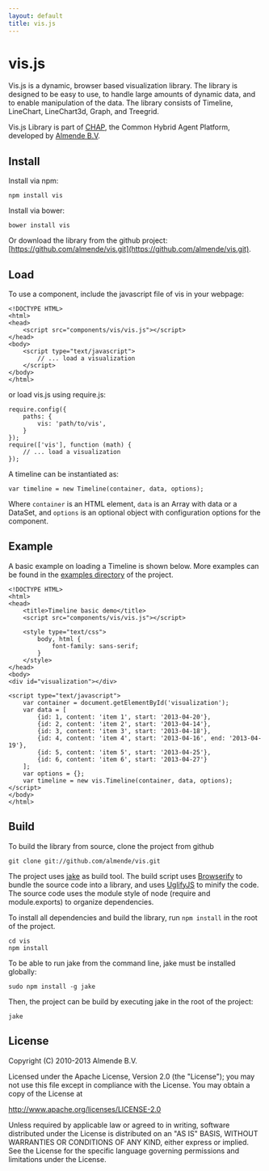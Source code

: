 ```yaml
---
layout: default
title: vis.js
---
```


# vis.js


Vis.js is a dynamic, browser based visualization library.
The library is designed to be easy to use, to handle large amounts
of dynamic data, and to enable manipulation of the data.
The library consists of Timeline, LineChart, LineChart3d, Graph, and Treegrid.

Vis.js Library is part of [CHAP](http://chap.almende.com),
the Common Hybrid Agent Platform, developed by [Almende B.V](http://almende.com).


## Install

Install via npm:

    npm install vis

Install via bower:

    bower install vis

Or download the library from the github project:
[https://github.com/almende/vis.git](https://github.com/almende/vis.git).


## Load


To use a component, include the javascript file of vis in your webpage:

    <!DOCTYPE HTML>
    <html>
    <head>
        <script src="components/vis/vis.js"></script>
    </head>
    <body>
        <script type="text/javascript">
            // ... load a visualization
        </script>
    </body>
    </html>

or load vis.js using require.js:

    require.config({
        paths: {
            vis: 'path/to/vis',
        }
    });
    require(['vis'], function (math) {
        // ... load a visualization
    });


A timeline can be instantiated as:

    var timeline = new Timeline(container, data, options);

Where `container` is an HTML element, `data` is an Array with data or a DataSet,
and `options` is an optional object with configuration options for the
component.


## Example

A basic example on loading a Timeline is shown below. More examples can be
found in the [examples directory](https://github.com/almende/vis/tree/master/examples)
of the project.

    <!DOCTYPE HTML>
    <html>
    <head>
        <title>Timeline basic demo</title>
        <script src="components/vis/vis.js"></script>

        <style type="text/css">
            body, html {
                font-family: sans-serif;
            }
        </style>
    </head>
    <body>
    <div id="visualization"></div>

    <script type="text/javascript">
        var container = document.getElementById('visualization');
        var data = [
            {id: 1, content: 'item 1', start: '2013-04-20'},
            {id: 2, content: 'item 2', start: '2013-04-14'},
            {id: 3, content: 'item 3', start: '2013-04-18'},
            {id: 4, content: 'item 4', start: '2013-04-16', end: '2013-04-19'},
            {id: 5, content: 'item 5', start: '2013-04-25'},
            {id: 6, content: 'item 6', start: '2013-04-27'}
        ];
        var options = {};
        var timeline = new vis.Timeline(container, data, options);
    </script>
    </body>
    </html>


## Build

To build the library from source, clone the project from github

    git clone git://github.com/almende/vis.git

The project uses [jake](https://github.com/mde/jake) as build tool.
The build script uses [Browserify](http://browserify.org/) to
bundle the source code into a library,
and uses [UglifyJS](http://lisperator.net/uglifyjs/) to minify the code.
The source code uses the module style of node (require and module.exports) to
organize dependencies.

To install all dependencies and build the library, run `npm install` in the
root of the project.

    cd vis
    npm install

To be able to run jake from the command line, jake must be installed globally:

    sudo npm install -g jake

Then, the project can be build by executing jake in the root of the project:

    jake


## License

Copyright (C) 2010-2013 Almende B.V.

Licensed under the Apache License, Version 2.0 (the "License");
you may not use this file except in compliance with the License.
You may obtain a copy of the License at

   http://www.apache.org/licenses/LICENSE-2.0

Unless required by applicable law or agreed to in writing, software
distributed under the License is distributed on an "AS IS" BASIS,
WITHOUT WARRANTIES OR CONDITIONS OF ANY KIND, either express or implied.
See the License for the specific language governing permissions and
limitations under the License.

